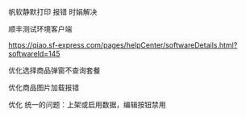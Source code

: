 帆软静默打印 报错 时娟解决

顺丰测试环境客户端

https://qiao.sf-express.com/pages/helpCenter/softwareDetails.html?softwareId=145



优化选择商品弹窗不查询套餐

优化商品图片加载报错

优化 统一的问题：上架或启用数据，编辑按钮禁用